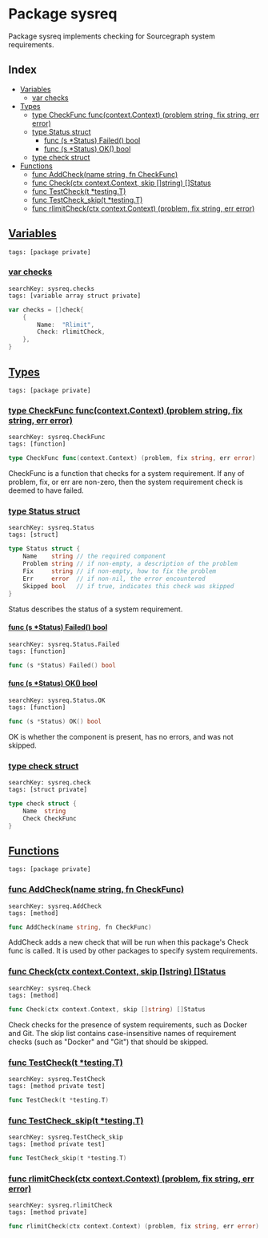 # Package sysreq

Package sysreq implements checking for Sourcegraph system requirements. 

## Index

* [Variables](#var)
    * [var checks](#checks)
* [Types](#type)
    * [type CheckFunc func(context.Context) (problem string, fix string, err error)](#CheckFunc)
    * [type Status struct](#Status)
        * [func (s *Status) Failed() bool](#Status.Failed)
        * [func (s *Status) OK() bool](#Status.OK)
    * [type check struct](#check)
* [Functions](#func)
    * [func AddCheck(name string, fn CheckFunc)](#AddCheck)
    * [func Check(ctx context.Context, skip []string) []Status](#Check)
    * [func TestCheck(t *testing.T)](#TestCheck)
    * [func TestCheck_skip(t *testing.T)](#TestCheck_skip)
    * [func rlimitCheck(ctx context.Context) (problem, fix string, err error)](#rlimitCheck)


## <a id="var" href="#var">Variables</a>

```
tags: [package private]
```

### <a id="checks" href="#checks">var checks</a>

```
searchKey: sysreq.checks
tags: [variable array struct private]
```

```Go
var checks = []check{
	{
		Name:  "Rlimit",
		Check: rlimitCheck,
	},
}
```

## <a id="type" href="#type">Types</a>

```
tags: [package private]
```

### <a id="CheckFunc" href="#CheckFunc">type CheckFunc func(context.Context) (problem string, fix string, err error)</a>

```
searchKey: sysreq.CheckFunc
tags: [function]
```

```Go
type CheckFunc func(context.Context) (problem, fix string, err error)
```

CheckFunc is a function that checks for a system requirement. If any of problem, fix, or err are non-zero, then the system requirement check is deemed to have failed. 

### <a id="Status" href="#Status">type Status struct</a>

```
searchKey: sysreq.Status
tags: [struct]
```

```Go
type Status struct {
	Name    string // the required component
	Problem string // if non-empty, a description of the problem
	Fix     string // if non-empty, how to fix the problem
	Err     error  // if non-nil, the error encountered
	Skipped bool   // if true, indicates this check was skipped
}
```

Status describes the status of a system requirement. 

#### <a id="Status.Failed" href="#Status.Failed">func (s *Status) Failed() bool</a>

```
searchKey: sysreq.Status.Failed
tags: [function]
```

```Go
func (s *Status) Failed() bool
```

#### <a id="Status.OK" href="#Status.OK">func (s *Status) OK() bool</a>

```
searchKey: sysreq.Status.OK
tags: [function]
```

```Go
func (s *Status) OK() bool
```

OK is whether the component is present, has no errors, and was not skipped. 

### <a id="check" href="#check">type check struct</a>

```
searchKey: sysreq.check
tags: [struct private]
```

```Go
type check struct {
	Name  string
	Check CheckFunc
}
```

## <a id="func" href="#func">Functions</a>

```
tags: [package private]
```

### <a id="AddCheck" href="#AddCheck">func AddCheck(name string, fn CheckFunc)</a>

```
searchKey: sysreq.AddCheck
tags: [method]
```

```Go
func AddCheck(name string, fn CheckFunc)
```

AddCheck adds a new check that will be run when this package's Check func is called. It is used by other packages to specify system requirements. 

### <a id="Check" href="#Check">func Check(ctx context.Context, skip []string) []Status</a>

```
searchKey: sysreq.Check
tags: [method]
```

```Go
func Check(ctx context.Context, skip []string) []Status
```

Check checks for the presence of system requirements, such as Docker and Git. The skip list contains case-insensitive names of requirement checks (such as "Docker" and "Git") that should be skipped. 

### <a id="TestCheck" href="#TestCheck">func TestCheck(t *testing.T)</a>

```
searchKey: sysreq.TestCheck
tags: [method private test]
```

```Go
func TestCheck(t *testing.T)
```

### <a id="TestCheck_skip" href="#TestCheck_skip">func TestCheck_skip(t *testing.T)</a>

```
searchKey: sysreq.TestCheck_skip
tags: [method private test]
```

```Go
func TestCheck_skip(t *testing.T)
```

### <a id="rlimitCheck" href="#rlimitCheck">func rlimitCheck(ctx context.Context) (problem, fix string, err error)</a>

```
searchKey: sysreq.rlimitCheck
tags: [method private]
```

```Go
func rlimitCheck(ctx context.Context) (problem, fix string, err error)
```

